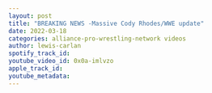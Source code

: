```yaml
---
layout: post
title: "BREAKING NEWS -Massive Cody Rhodes/WWE update"
date: 2022-03-18
categories: alliance-pro-wrestling-network videos
author: lewis-carlan
spotify_track_id: 
youtube_video_id: 0x0a-imlvzo
apple_track_id: 
youtube_metadata: 
---
```

